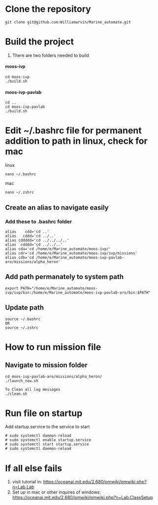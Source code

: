 # Clone the repository
```
git clone git@github.com:Williamarvin/Marine_automate.git
```

# Build the project
1. There are two folders needed to build
 
#### moos-ivp
```
cd moos-ivp
./build.sh
```

#### moos-ivp-pavlab
```
cd ..
cd moos-ivp-pavlab
./build.sh
```

# Edit ~/.bashrc file for permanent addition to path in linux, check for mac
linux
```
nano ~/.bashrc
```
mac
```
nano ~/.zshrc
```

## Create an alias to navigate easily
### Add these to .bashrc folder
```
alias    cdd='cd ..'
alias   cddd='cd ../..'
alias cddddd='cd ../../../..'
alias  cdddd='cd ../../..'
alias cda='cd /home/e/Marine_automate/moos-ivp/'
alias cdr='cd /home/e/Marine_automate/moos-ivp/ivp/missions'
alias cdb='cd /home/e/Marine_automate/moos-ivp-pavlab-aro/missions/alpha_heron'
```

## Add path permanately to system path
```
export PATH="/home/e/Marine_automate/moos-ivp/ivp/bin:/home/e/Marine_automate/moos-ivp-pavlab-aro/bin:$PATH"
```

## Update path
```
source ~/.bashrc
OR
source ~/.zshrc
```

# How to run mission file
## Navigate to mission folder

```
cd moos-ivp-pavlab-aro/missions/alpha_heron/
./launch_now.sh

To Clean all log messages
./clean.sh
```

# Run file on startup
Add startup.service to the service to start
```
# sudo systemctl daemon-reload
# sudo systemctl enable startup.service
# sudo systemctl start startup.service
# sudo systemctl daemon-reload
```

# If all else fails
1. visit tutorial in: https://oceanai.mit.edu/2.680/pmwiki/pmwiki.php?n=Lab.Lab
2. Set up in mac or other inquires of windows: https://oceanai.mit.edu/2.680/pmwiki/pmwiki.php?n=Lab.ClassSetup